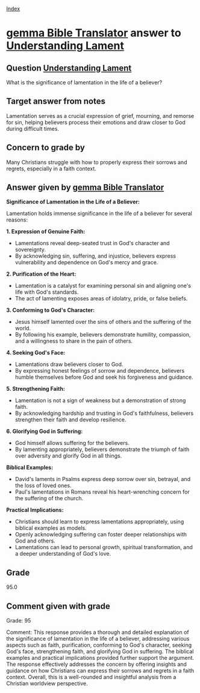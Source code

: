
[Index](../../index.md)
# [gemma Bible Translator](../../answering_models/gemma_Bible_Translator.md) answer to [Understanding Lament](../../questions/Understanding_Lament.md)

## Question [Understanding Lament](../../questions/Understanding_Lament.md)
What is the significance of lamentation in the life of a believer?

## Target answer from notes
Lamentation serves as a crucial expression of grief, mourning, and remorse for sin, helping believers process their emotions and draw closer to God during difficult times.

## Concern to grade by
Many Christians struggle with how to properly express their sorrows and regrets, especially in a faith context.

## Answer given by [gemma Bible Translator](../../answering_models/gemma_Bible_Translator.md)
**Significance of Lamentation in the Life of a Believer:**

Lamentation holds immense significance in the life of a believer for several reasons:

**1. Expression of Genuine Faith:**

* Lamentations reveal deep-seated trust in God's character and sovereignty.
* By acknowledging sin, suffering, and injustice, believers express vulnerability and dependence on God's mercy and grace.

**2. Purification of the Heart:**

* Lamentation is a catalyst for examining personal sin and aligning one's life with God's standards.
* The act of lamenting exposes areas of idolatry, pride, or false beliefs.

**3. Conforming to God's Character:**

* Jesus himself lamented over the sins of others and the suffering of the world.
* By following his example, believers demonstrate humility, compassion, and a willingness to share in the pain of others.

**4. Seeking God's Face:**

* Lamentations draw believers closer to God.
* By expressing honest feelings of sorrow and dependence, believers humble themselves before God and seek his forgiveness and guidance.

**5. Strengthening Faith:**

* Lamentation is not a sign of weakness but a demonstration of strong faith.
* By acknowledging hardship and trusting in God's faithfulness, believers strengthen their faith and develop resilience.

**6. Glorifying God in Suffering:**

* God himself allows suffering for the believers.
* By lamenting appropriately, believers demonstrate the triumph of faith over adversity and glorify God in all things.

**Biblical Examples:**

* David's laments in Psalms express deep sorrow over sin, betrayal, and the loss of loved ones.
* Paul's lamentations in Romans reveal his heart-wrenching concern for the suffering of the church.

**Practical Implications:**

* Christians should learn to express lamentations appropriately, using biblical examples as models.
* Openly acknowledging suffering can foster deeper relationships with God and others.
* Lamentations can lead to personal growth, spiritual transformation, and a deeper understanding of God's love.

## Grade
95.0

## Comment given with grade
Grade: 95

Comment: This response provides a thorough and detailed explanation of the significance of lamentation in the life of a believer, addressing various aspects such as faith, purification, conforming to God's character, seeking God's face, strengthening faith, and glorifying God in suffering. The biblical examples and practical implications provided further support the argument. The response effectively addresses the concern by offering insights and guidance on how Christians can express their sorrows and regrets in a faith context. Overall, this is a well-rounded and insightful analysis from a Christian worldview perspective.
